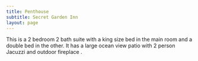 ```yaml
---
title: Penthouse
subtitle: Secret Garden Inn
layout: page
---
```


This is a 2 bedroom 2 bath suite with a king size bed in the main room and a double bed in the other. It has a large ocean view patio with 2 person Jacuzzi and outdoor fireplace .
